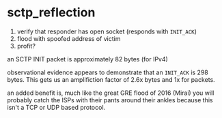 # sctp\_reflection

1. verify that responder has open socket (responds with `INIT_ACK`)
2. flood with spoofed address of victim
3. profit?

an SCTP INIT packet is approximately 82 bytes (for IPv4)

observational evidence appears to demonstrate that an `INIT_ACK` is 298 bytes. This gets us an amplifiction factor of 2.6x bytes and 1x for packets.

an added benefit is, much like the great GRE flood of 2016 (Mirai) you will probably catch the ISPs with their
pants around their ankles because this isn't a TCP or UDP based protocol.
